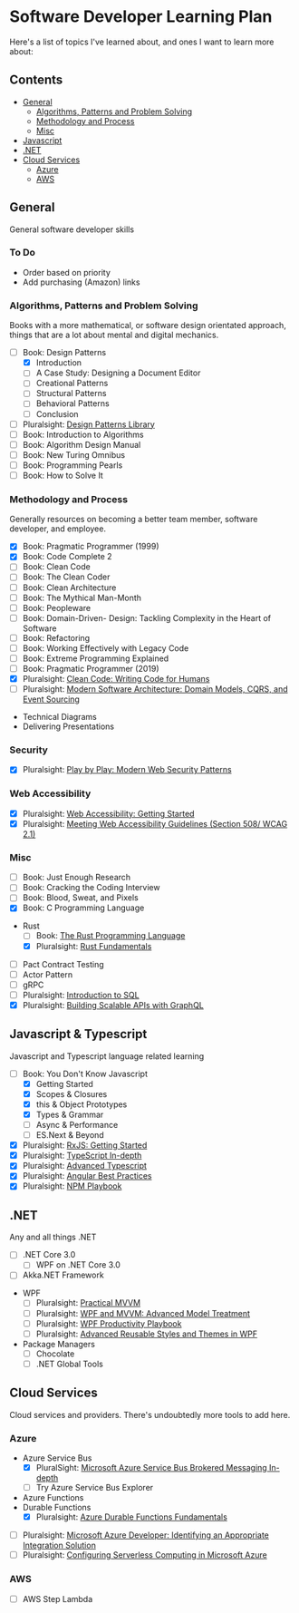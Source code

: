 # Software Developer Learning Plan

Here's a list of topics I've learned about, and ones I want to learn more about:

## Contents

- [General](#general)
  - [Algorithms, Patterns and Problem Solving](#algorithms-patterns-and-problem-solving)
  - [Methodology and Process](#methodology-and-process)
  - [Misc](#misc)
- [Javascript](#javascript)
- [.NET](#net)
- [Cloud Services](#cloud-services)
  - [Azure](#azure)
  - [AWS](#aws)

## General

General software developer skills

### To Do

- Order based on priority
- Add purchasing (Amazon) links

### Algorithms, Patterns and Problem Solving

Books with a more mathematical, or software design orientated approach, things that are a lot about mental and digital mechanics.

- [ ] Book: Design Patterns
  - [x] Introduction
  - [ ] A Case Study: Designing a Document Editor
  - [ ] Creational Patterns
  - [ ] Structural Patterns
  - [ ] Behavioral Patterns
  - [ ] Conclusion
- [ ] Pluralsight: [Design Patterns Library](https://app.pluralsight.com/library/courses/patterns-library)
- [ ] Book: Introduction to Algorithms
- [ ] Book: Algorithm Design Manual
- [ ] Book: New Turing Omnibus
- [ ] Book: Programming Pearls
- [ ] Book: How to Solve It

### Methodology and Process

Generally resources on becoming a better team member, software developer, and employee.

- [x] Book: Pragmatic Programmer (1999)
- [x] Book: Code Complete 2
- [ ] Book: Clean Code
- [ ] Book: The Clean Coder
- [ ] Book: Clean Architecture
- [ ] Book: The Mythical Man-Month
- [ ] Book: Peopleware
- [ ] Book: Domain-Driven- Design: Tackling Complexity in the Heart of Software
- [ ] Book: Refactoring
- [ ] Book: Working Effectively with Legacy Code
- [ ] Book: Extreme Programming Explained
- [ ] Book: Pragmatic Programmer (2019)
- [x] Pluralsight: [Clean Code: Writing Code for Humans](https://app.pluralsight.com/library/courses/writing-clean-code-humans)
- [ ] Pluralsight: [Modern Software Architecture: Domain Models, CQRS, and Event Sourcing](https://app.pluralsight.com/library/courses/modern-software-architecture-domain-models-cqrs-event-sourcing)
- Technical Diagrams
- Delivering Presentations

### Security

- [x] Pluralsight: [Play by Play: Modern Web Security Patterns](https://app.pluralsight.com/library/courses/play-by-play-modern-web-security-patterns)

### Web Accessibility

- [x] Pluralsight: [Web Accessibility: Getting Started](https://app.pluralsight.com/library/courses/web-accessibility-getting-started)
- [x] Pluralsight: [Meeting Web Accessibility Guidelines (Section 508/ WCAG 2.1)](https://app.pluralsight.com/library/courses/web-accessibility-meeting-guidelines)

### Misc

- [ ] Book: Just Enough Research
- [ ] Book: Cracking the Coding Interview
- [ ] Book: Blood, Sweat, and Pixels
- [x] Book: C Programming Language
- Rust
  - [ ] Book: [The Rust Programming Language](https://www.amazon.co.uk/Rust-Programming-Language-Manga-Guide/dp/1593278284)
  - [x] Pluralsight: [Rust Fundamentals](https://app.pluralsight.com/library/courses/rust-fundamentals)
- [ ] Pact Contract Testing
- [ ] Actor Pattern
- [ ] gRPC
- [ ] Pluralsight: [Introduction to SQL](https://app.pluralsight.com/library/courses/introduction-to-sql)
- [x] Pluralsight: [Building Scalable APIs with GraphQL](https://app.pluralsight.com/library/courses/graphql-scalable-apis)

## Javascript & Typescript

Javascript and Typescript language related learning

- [ ] Book: You Don't Know Javascript
  - [x] Getting Started
  - [x] Scopes & Closures
  - [x] this & Object Prototypes
  - [x] Types & Grammar
  - [ ] Async & Performance
  - [ ] ES.Next & Beyond
- [x] Pluralsight: [RxJS: Getting Started](https://app.pluralsight.com/library/courses/rxjs-getting-started)
- [x] Pluralsight: [TypeScript In-depth](https://app.pluralsight.com/library/courses/typescript-in-depth)
- [x] Pluralsight: [Advanced Typescript](https://app.pluralsight.com/library/courses/typescript-advanced)
- [x] Pluralsight: [Angular Best Practices](https://app.pluralsight.com/library/courses/best-practices-angular)
- [x] Pluralsight: [NPM Playbook](https://app.pluralsight.com/library/courses/npm-playbook)

## .NET

Any and all things .NET

- [ ] .NET Core 3.0
  - [ ] WPF on .NET Core 3.0
- [ ] Akka.NET Framework
- WPF
  - [ ] Pluralsight: [Practical MVVM](https://app.pluralsight.com/library/courses/practical-mvvm)
  - [ ] Pluralsight: [WPF and MVVM: Advanced Model Treatment](https://app.pluralsight.com/library/courses/wpf-mvvm-advanced-model-treatment)
  - [ ] Pluralsight: [WPF Productivity Playbook](https://app.pluralsight.com/library/courses/wpf-productivity-playbook)
  - [ ] Pluralsight: [Advanced Reusable Styles and Themes in WPF](https://app.pluralsight.com/library/courses/wpf-advanced-reusable-styles-themes)
- Package Managers
  - [ ] Chocolate
  - [ ] .NET Global Tools

## Cloud Services

Cloud services and providers. There's undoubtedly more tools to add here.

### Azure

- Azure Service Bus
  - [x] PluralSight: [Microsoft Azure Service Bus Brokered Messaging In-depth](https://app.pluralsight.com/library/courses/microsoft-azure-service-brokered-messaging)
  - [ ] Try Azure Service Bus Explorer
- Azure Functions
- Durable Functions
  - [x] Pluralsight: [Azure Durable Functions Fundamentals](https://app.pluralsight.com/library/courses/azure-durable-functions-fundamentals)
- [ ] Pluralsight: [Microsoft Azure Developer: Identifying an Appropriate Integration Solution](https://app.pluralsight.com/library/courses/microsoft-azure-appropriate-integration-solution-identifying)
- [ ] Pluralsight: [Configuring Serverless Computing in Microsoft Azure](https://app.pluralsight.com/library/courses/microsoft-azure-serverless-computing-configuring)

### AWS

- [ ] AWS Step Lambda
